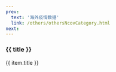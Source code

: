 ```yaml
---
prev: 
  text: '海外疫情数据'
  link: /others/othersNcovCategory.html
next: 
---
```


<div>
  <h3>{{ title }}</h3>
  <div class="btn-box">
    <my-button v-for="(item, i) in linkList"
               :key="i"
               :type="i % 2 == 0 ? 'primary' : 'danger'"
               @click="handleClick(item.link)">{{ item.title }}</my-button>
  </div>
</div>

<script setup>
import { ref } from 'vue'

const title = ref('国内疫情数据记录')

const linkList = ref([])

linkList.value = [{"title": "20220904-091108","link": "./20220904-091108.html"},
{"title": "20220905-000059","link": "./20220905-000059.html"},
{"title": "20220905-091352","link": "./20220905-091352.html"},
{"title": "20220906-090829","link": "./20220906-090829.html"},
{"title": "20220907-090633","link": "./20220907-090633.html"},
{"title": "20220908-091906","link": "./20220908-091906.html"},
{"title": "20220909-090908","link": "./20220909-090908.html"},
{"title": "20220910-091052","link": "./20220910-091052.html"},
{"title": "20220911-091102","link": "./20220911-091102.html"},
{"title": "20220912-092342","link": "./20220912-092342.html"},
{"title": "20220913-091603","link": "./20220913-091603.html"},
{"title": "20220914-090904","link": "./20220914-090904.html"},
{"title": "20220915-090854","link": "./20220915-090854.html"},
{"title": "20220916-091035","link": "./20220916-091035.html"},
{"title": "20220917-091032","link": "./20220917-091032.html"},
{"title": "20220918-090835","link": "./20220918-090835.html"},
{"title": "20220919-093110","link": "./20220919-093110.html"},
{"title": "20220920-091533","link": "./20220920-091533.html"},
{"title": "20220921-091520","link": "./20220921-091520.html"},
{"title": "20220922-091139","link": "./20220922-091139.html"},
{"title": "20220923-091036","link": "./20220923-091036.html"},
{"title": "20220924-091126","link": "./20220924-091126.html"},
{"title": "20220925-093007","link": "./20220925-093007.html"},
{"title": "20220926-091329","link": "./20220926-091329.html"},
{"title": "20220927-091524","link": "./20220927-091524.html"},
{"title": "20220928-091115","link": "./20220928-091115.html"},
{"title": "20220929-091004","link": "./20220929-091004.html"},
{"title": "20220930-090942","link": "./20220930-090942.html"},
{"title": "20221001-091755","link": "./20221001-091755.html"},
{"title": "20221002-091605","link": "./20221002-091605.html"},
{"title": "20221003-091042","link": "./20221003-091042.html"},
{"title": "20221004-091135","link": "./20221004-091135.html"},
{"title": "20221005-091502","link": "./20221005-091502.html"},
{"title": "20221006-091022","link": "./20221006-091022.html"},
{"title": "20221007-091016","link": "./20221007-091016.html"},
{"title": "20221008-091109","link": "./20221008-091109.html"},
{"title": "20221009-095659","link": "./20221009-095659.html"},
{"title": "20221010-091421","link": "./20221010-091421.html"},
{"title": "20221011-091104","link": "./20221011-091104.html"},
{"title": "20221012-090544","link": "./20221012-090544.html"},
{"title": "20221013-091057","link": "./20221013-091057.html"},
{"title": "20221014-090828","link": "./20221014-090828.html"},
{"title": "20221015-093507","link": "./20221015-093507.html"},
{"title": "20221016-090906","link": "./20221016-090906.html"},
{"title": "20221017-090754","link": "./20221017-090754.html"},
{"title": "20221018-092201","link": "./20221018-092201.html"},
{"title": "20221019-090825","link": "./20221019-090825.html"},
{"title": "20221020-090739","link": "./20221020-090739.html"},
{"title": "20221021-091503","link": "./20221021-091503.html"},
{"title": "20221022-090823","link": "./20221022-090823.html"},
{"title": "20221023-091004","link": "./20221023-091004.html"},
{"title": "20221024-091056","link": "./20221024-091056.html"},
{"title": "20221025-090602","link": "./20221025-090602.html"},
{"title": "20221026-090546","link": "./20221026-090546.html"},
{"title": "20221027-090652","link": "./20221027-090652.html"},
{"title": "20221028-091434","link": "./20221028-091434.html"},
{"title": "20221029-092127","link": "./20221029-092127.html"},
{"title": "20221030-090935","link": "./20221030-090935.html"},
{"title": "20221031-091500","link": "./20221031-091500.html"},
{"title": "20221101-093419","link": "./20221101-093419.html"},
{"title": "20221102-092515","link": "./20221102-092515.html"},
{"title": "20221103-092328","link": "./20221103-092328.html"},
{"title": "20221104-092146","link": "./20221104-092146.html"},
{"title": "20221105-090736","link": "./20221105-090736.html"},
{"title": "20221106-090638","link": "./20221106-090638.html"},
{"title": "20221107-092534","link": "./20221107-092534.html"},
{"title": "20221108-090930","link": "./20221108-090930.html"},
{"title": "20221109-091745","link": "./20221109-091745.html"},
{"title": "20221110-095605","link": "./20221110-095605.html"},
{"title": "20221111-092949","link": "./20221111-092949.html"},
{"title": "20221112-090500","link": "./20221112-090500.html"},
{"title": "20221113-090820","link": "./20221113-090820.html"},
{"title": "20221114-093821","link": "./20221114-093821.html"},
{"title": "20221115-095255","link": "./20221115-095255.html"},
{"title": "20221116-092817","link": "./20221116-092817.html"},
{"title": "20221117-093459","link": "./20221117-093459.html"},
{"title": "20221118-090434","link": "./20221118-090434.html"},
{"title": "20221119-090453","link": "./20221119-090453.html"},
{"title": "20221120-091854","link": "./20221120-091854.html"},
{"title": "20221121-100704","link": "./20221121-100704.html"},
{"title": "20221122-100556","link": "./20221122-100556.html"},
{"title": "20221123-092413","link": "./20221123-092413.html"},
{"title": "20221124-091225","link": "./20221124-091225.html"},
{"title": "20221125-090711","link": "./20221125-090711.html"},
{"title": "20221126-092143","link": "./20221126-092143.html"},
{"title": "20221127-092227","link": "./20221127-092227.html"},
{"title": "20221128-091930","link": "./20221128-091930.html"},
{"title": "20221129-093513","link": "./20221129-093513.html"},
{"title": "20221130-091907","link": "./20221130-091907.html"},
{"title": "20221201-091406","link": "./20221201-091406.html"},
{"title": "20221202-091006","link": "./20221202-091006.html"},
{"title": "20221203-091505","link": "./20221203-091505.html"},
{"title": "20221204-091608","link": "./20221204-091608.html"},
{"title": "20221205-091907","link": "./20221205-091907.html"},
{"title": "20221206-095110","link": "./20221206-095110.html"},
{"title": "20221207-094455","link": "./20221207-094455.html"},
{"title": "20221208-094405","link": "./20221208-094405.html"},
{"title": "20221209-091305","link": "./20221209-091305.html"},
{"title": "20221210-091107","link": "./20221210-091107.html"},
{"title": "20221211-095307","link": "./20221211-095307.html"},
{"title": "20221212-092007","link": "./20221212-092007.html"},
{"title": "20221213-094207","link": "./20221213-094207.html"},
{"title": "20221214-091807","link": "./20221214-091807.html"},
{"title": "20221215-091406","link": "./20221215-091406.html"},
{"title": "20221216-091105","link": "./20221216-091105.html"},
{"title": "20221217-091104","link": "./20221217-091104.html"},
{"title": "20221218-092642","link": "./20221218-092642.html"},
{"title": "20221219-091438","link": "./20221219-091438.html"},
{"title": "20221220-092005","link": "./20221220-092005.html"},
{"title": "20221221-091205","link": "./20221221-091205.html"},
{"title": "20221222-093205","link": "./20221222-093205.html"},
{"title": "20221223-092001","link": "./20221223-092001.html"},
{"title": "20221224-092604","link": "./20221224-092604.html"},
{"title": "20221225-000100","link": "./20221225-000100.html"},
{"title": "20221226-000100","link": "./20221226-000100.html"},
{"title": "20221227-000100","link": "./20221227-000100.html"},
{"title": "20221228-000015","link": "./20221228-000015.html"},
{"title": "20221229-090432","link": "./20221229-090432.html"},
{"title": "20221230-090117","link": "./20221230-090117.html"},
{"title": "20221231-092714","link": "./20221231-092714.html"},
{"title": "20230101-093012","link": "./20230101-093012.html"},
{"title": "20230102-091145","link": "./20230102-091145.html"},
{"title": "20230103-090500","link": "./20230103-090500.html"},
{"title": "20230104-000100","link": "./20230104-000100.html"},
{"title": "20230105-000100","link": "./20230105-000100.html"},
{"title": "20230523-014621","link": "./20230523-014621.html"},
{"title": "20230524-014918","link": "./20230524-014918.html"},
{"title": "20230525-014407","link": "./20230525-014407.html"},
{"title": "20230526-014524","link": "./20230526-014524.html"},
{"title": "20230527-014401","link": "./20230527-014401.html"},
{"title": "20230528-015715","link": "./20230528-015715.html"},
{"title": "20230529-015042","link": "./20230529-015042.html"},
{"title": "20230530-015052","link": "./20230530-015052.html"},
{"title": "20230531-020231","link": "./20230531-020231.html"},
{"title": "20230601-022510","link": "./20230601-022510.html"},
{"title": "20230602-020218","link": "./20230602-020218.html"},
{"title": "20230603-015909","link": "./20230603-015909.html"},
{"title": "20230604-022305","link": "./20230604-022305.html"},
{"title": "20230605-020321","link": "./20230605-020321.html"},
{"title": "20230606-020607","link": "./20230606-020607.html"},
{"title": "20230607-020734","link": "./20230607-020734.html"},
{"title": "20230608-020518","link": "./20230608-020518.html"},
{"title": "20230609-020538","link": "./20230609-020538.html"},
{"title": "20230610-015448","link": "./20230610-015448.html"},
{"title": "20230611-021625","link": "./20230611-021625.html"},
{"title": "20230612-020315","link": "./20230612-020315.html"},
{"title": "20230613-015539","link": "./20230613-015539.html"},
{"title": "20230614-015444","link": "./20230614-015444.html"},
{"title": "20230615-015307","link": "./20230615-015307.html"},
{"title": "20230616-015447","link": "./20230616-015447.html"},
{"title": "20230617-015027","link": "./20230617-015027.html"},
{"title": "20230618-021122","link": "./20230618-021122.html"},
{"title": "20230619-015520","link": "./20230619-015520.html"},
{"title": "20230620-014929","link": "./20230620-014929.html"},
{"title": "20230621-015039","link": "./20230621-015039.html"},
{"title": "20230622-015623","link": "./20230622-015623.html"},
{"title": "20230623-020904","link": "./20230623-020904.html"},
{"title": "20230624-020614","link": "./20230624-020614.html"},
{"title": "20230625-022329","link": "./20230625-022329.html"},
{"title": "20230626-021500","link": "./20230626-021500.html"},
{"title": "20230627-021302","link": "./20230627-021302.html"},
{"title": "20230628-021024","link": "./20230628-021024.html"},
{"title": "20230629-020340","link": "./20230629-020340.html"},
{"title": "20230630-020137","link": "./20230630-020137.html"},
{"title": "20230701-021653","link": "./20230701-021653.html"},
{"title": "20230702-021805","link": "./20230702-021805.html"},
{"title": "20230703-020945","link": "./20230703-020945.html"},
{"title": "20230704-021238","link": "./20230704-021238.html"},
{"title": "20230705-020956","link": "./20230705-020956.html"},
{"title": "20230706-021247","link": "./20230706-021247.html"},
{"title": "20230707-021030","link": "./20230707-021030.html"},
{"title": "20230708-020635","link": "./20230708-020635.html"},
{"title": "20230709-022048","link": "./20230709-022048.html"},
{"title": "20230710-021320","link": "./20230710-021320.html"},
{"title": "20230711-015929","link": "./20230711-015929.html"},
{"title": "20230712-021018","link": "./20230712-021018.html"},
{"title": "20230713-021353","link": "./20230713-021353.html"},
{"title": "20230714-021242","link": "./20230714-021242.html"},
{"title": "20230715-021134","link": "./20230715-021134.html"},
{"title": "20230716-022420","link": "./20230716-022420.html"},
{"title": "20230717-021643","link": "./20230717-021643.html"},
{"title": "20230718-021934","link": "./20230718-021934.html"},
{"title": "20230719-030901","link": "./20230719-030901.html"},
{"title": "20230720-014617","link": "./20230720-014617.html"},
{"title": "20230721-014837","link": "./20230721-014837.html"},
{"title": "20230722-014525","link": "./20230722-014525.html"},
{"title": "20230723-015315","link": "./20230723-015315.html"},
{"title": "20230724-014749","link": "./20230724-014749.html"},
{"title": "20230725-015837","link": "./20230725-015837.html"},
{"title": "20230726-014954","link": "./20230726-014954.html"},
{"title": "20230727-013600","link": "./20230727-013600.html"},
{"title": "20230728-013940","link": "./20230728-013940.html"},
{"title": "20230729-013811","link": "./20230729-013811.html"},
{"title": "20230730-014204","link": "./20230730-014204.html"},
{"title": "20230731-014358","link": "./20230731-014358.html"},
{"title": "20230801-015058","link": "./20230801-015058.html"},
{"title": "20230802-013628","link": "./20230802-013628.html"},
{"title": "20230803-013932","link": "./20230803-013932.html"},
{"title": "20230804-014133","link": "./20230804-014133.html"},
{"title": "20230805-013757","link": "./20230805-013757.html"},
{"title": "20230806-013311","link": "./20230806-013311.html"},
{"title": "20230807-014236","link": "./20230807-014236.html"},
{"title": "20230808-013904","link": "./20230808-013904.html"},
{"title": "20230809-014117","link": "./20230809-014117.html"},
{"title": "20230810-014454","link": "./20230810-014454.html"},
{"title": "20230811-012253","link": "./20230811-012253.html"},
{"title": "20230812-011852","link": "./20230812-011852.html"},
{"title": "20230813-012830","link": "./20230813-012830.html"},
{"title": "20230814-012618","link": "./20230814-012618.html"},
{"title": "20230815-012537","link": "./20230815-012537.html"},
{"title": "20230816-012454","link": "./20230816-012454.html"},
{"title": "20230817-011911","link": "./20230817-011911.html"},
{"title": "20230818-012414","link": "./20230818-012414.html"},
{"title": "20230819-011751","link": "./20230819-011751.html"},
{"title": "20230820-012741","link": "./20230820-012741.html"},
{"title": "20230821-012535","link": "./20230821-012535.html"},
{"title": "20230822-012633","link": "./20230822-012633.html"},
{"title": "20230823-012514","link": "./20230823-012514.html"},
{"title": "20230824-012505","link": "./20230824-012505.html"},
{"title": "20230825-012701","link": "./20230825-012701.html"},
{"title": "20230826-011837","link": "./20230826-011837.html"},
{"title": "20230827-013006","link": "./20230827-013006.html"},
{"title": "20230828-012750","link": "./20230828-012750.html"},
{"title": "20230829-012722","link": "./20230829-012722.html"},
{"title": "20230830-012654","link": "./20230830-012654.html"},
{"title": "20230831-012739","link": "./20230831-012739.html"},
{"title": "20230901-013245","link": "./20230901-013245.html"},
{"title": "20230902-012008","link": "./20230902-012008.html"},
{"title": "20230903-013036","link": "./20230903-013036.html"},
{"title": "20230904-012829","link": "./20230904-012829.html"},
{"title": "20230905-012600","link": "./20230905-012600.html"},
{"title": "20230906-012718","link": "./20230906-012718.html"},
{"title": "20230907-012720","link": "./20230907-012720.html"},
{"title": "20230908-012734","link": "./20230908-012734.html"},
{"title": "20230909-012451","link": "./20230909-012451.html"},
{"title": "20230910-013056","link": "./20230910-013056.html"},
{"title": "20230911-012836","link": "./20230911-012836.html"},
{"title": "20230912-012539","link": "./20230912-012539.html"},
{"title": "20230913-012849","link": "./20230913-012849.html"},
{"title": "20230914-012702","link": "./20230914-012702.html"},
{"title": "20230915-012855","link": "./20230915-012855.html"},
{"title": "20230916-012535","link": "./20230916-012535.html"},
{"title": "20230917-013322","link": "./20230917-013322.html"},
{"title": "20230918-012837","link": "./20230918-012837.html"},
{"title": "20230919-012915","link": "./20230919-012915.html"},
{"title": "20230920-012845","link": "./20230920-012845.html"},
{"title": "20230921-012720","link": "./20230921-012720.html"},
{"title": "20230922-012824","link": "./20230922-012824.html"},
{"title": "20230923-012520","link": "./20230923-012520.html"},
{"title": "20230924-013143","link": "./20230924-013143.html"},
{"title": "20230925-012928","link": "./20230925-012928.html"},
{"title": "20230926-012945","link": "./20230926-012945.html"},
{"title": "20230927-012913","link": "./20230927-012913.html"},
{"title": "20230928-012843","link": "./20230928-012843.html"},
{"title": "20230929-012833","link": "./20230929-012833.html"},
{"title": "20230930-012635","link": "./20230930-012635.html"},
{"title": "20231001-013817","link": "./20231001-013817.html"},
{"title": "20231002-012946","link": "./20231002-012946.html"},
{"title": "20231003-012922","link": "./20231003-012922.html"},
{"title": "20231004-013058","link": "./20231004-013058.html"},
{"title": "20231005-013118","link": "./20231005-013118.html"},
{"title": "20231006-012910","link": "./20231006-012910.html"},
{"title": "20231007-012746","link": "./20231007-012746.html"},
{"title": "20231008-013332","link": "./20231008-013332.html"},
{"title": "20231009-012917","link": "./20231009-012917.html"},
{"title": "20231010-012850","link": "./20231010-012850.html"},
{"title": "20231011-012837","link": "./20231011-012837.html"},
{"title": "20231012-012636","link": "./20231012-012636.html"},
{"title": "20231013-013127","link": "./20231013-013127.html"},
{"title": "20231014-012633","link": "./20231014-012633.html"},
{"title": "20231015-013404","link": "./20231015-013404.html"},
{"title": "20231016-013128","link": "./20231016-013128.html"},
{"title": "20231017-013006","link": "./20231017-013006.html"},
{"title": "20231018-012951","link": "./20231018-012951.html"},
{"title": "20231019-012906","link": "./20231019-012906.html"},
{"title": "20231020-012911","link": "./20231020-012911.html"},
{"title": "20231021-012640","link": "./20231021-012640.html"},
{"title": "20231022-013359","link": "./20231022-013359.html"},
{"title": "20231023-012956","link": "./20231023-012956.html"},
{"title": "20231024-012906","link": "./20231024-012906.html"},
{"title": "20231025-012910","link": "./20231025-012910.html"},
{"title": "20231026-012731","link": "./20231026-012731.html"},
{"title": "20231027-012740","link": "./20231027-012740.html"},
{"title": "20231028-012606","link": "./20231028-012606.html"},
{"title": "20231029-013300","link": "./20231029-013300.html"},
{"title": "20231030-013000","link": "./20231030-013000.html"},
{"title": "20231031-013012","link": "./20231031-013012.html"},
{"title": "20231101-013417","link": "./20231101-013417.html"},
{"title": "20231102-012907","link": "./20231102-012907.html"},
{"title": "20231103-013003","link": "./20231103-013003.html"},
{"title": "20231104-012840","link": "./20231104-012840.html"},
{"title": "20231105-013445","link": "./20231105-013445.html"},
{"title": "20231106-013310","link": "./20231106-013310.html"},
{"title": "20231107-013139","link": "./20231107-013139.html"},
{"title": "20231108-013035","link": "./20231108-013035.html"},
{"title": "20231109-013119","link": "./20231109-013119.html"},
{"title": "20231110-013045","link": "./20231110-013045.html"},
{"title": "20231111-012906","link": "./20231111-012906.html"},
{"title": "20231112-013555","link": "./20231112-013555.html"},
{"title": "20231113-013320","link": "./20231113-013320.html"},
{"title": "20231114-013123","link": "./20231114-013123.html"},
{"title": "20231115-013351","link": "./20231115-013351.html"},
{"title": "20231116-013431","link": "./20231116-013431.html"},
{"title": "20231117-013424","link": "./20231117-013424.html"},
{"title": "20231118-013231","link": "./20231118-013231.html"},
{"title": "20231119-013837","link": "./20231119-013837.html"},
{"title": "20231120-013502","link": "./20231120-013502.html"},
{"title": "20231121-013730","link": "./20231121-013730.html"},
{"title": "20231122-013635","link": "./20231122-013635.html"},
{"title": "20231123-013325","link": "./20231123-013325.html"},
{"title": "20231124-013142","link": "./20231124-013142.html"},
{"title": "20231125-012944","link": "./20231125-012944.html"},
{"title": "20231126-013708","link": "./20231126-013708.html"},
{"title": "20231127-013418","link": "./20231127-013418.html"},
{"title": "20231128-013509","link": "./20231128-013509.html"},
{"title": "20231129-013438","link": "./20231129-013438.html"},
{"title": "20231130-013354","link": "./20231130-013354.html"},
{"title": "20231201-014100","link": "./20231201-014100.html"},
{"title": "20231202-012954","link": "./20231202-012954.html"},
{"title": "20231203-013729","link": "./20231203-013729.html"},
{"title": "20231204-013502","link": "./20231204-013502.html"},
{"title": "20231206-013448","link": "./20231206-013448.html"},
{"title": "20231207-013438","link": "./20231207-013438.html"},
{"title": "20231208-013500","link": "./20231208-013500.html"},
{"title": "20231209-013207","link": "./20231209-013207.html"},
{"title": "20231210-013900","link": "./20231210-013900.html"},
{"title": "20231211-013533","link": "./20231211-013533.html"},
{"title": "20231212-013452","link": "./20231212-013452.html"},
{"title": "20231213-013432","link": "./20231213-013432.html"},
{"title": "20231214-013317","link": "./20231214-013317.html"},
{"title": "20231215-013530","link": "./20231215-013530.html"},
{"title": "20231216-013226","link": "./20231216-013226.html"},
{"title": "20231217-013853","link": "./20231217-013853.html"},
{"title": "20231218-013510","link": "./20231218-013510.html"},
{"title": "20231219-013339","link": "./20231219-013339.html"},
{"title": "20231220-011234","link": "./20231220-011234.html"},
{"title": "20231221-013302","link": "./20231221-013302.html"},
{"title": "20231222-013202","link": "./20231222-013202.html"},
{"title": "20231223-012846","link": "./20231223-012846.html"},
{"title": "20231224-013644","link": "./20231224-013644.html"},
{"title": "20231225-013405","link": "./20231225-013405.html"},
{"title": "20231226-013024","link": "./20231226-013024.html"},
{"title": "20231227-013039","link": "./20231227-013039.html"},
{"title": "20231228-013050","link": "./20231228-013050.html"},
{"title": "20231229-011659","link": "./20231229-011659.html"},
{"title": "20231230-012954","link": "./20231230-012954.html"},
{"title": "20231231-013813","link": "./20231231-013813.html"},
{"title": "20240101-014110","link": "./20240101-014110.html"},
{"title": "20240102-013426","link": "./20240102-013426.html"},
{"title": "20240103-013255","link": "./20240103-013255.html"},
{"title": "20240104-013325","link": "./20240104-013325.html"},
{"title": "20240105-013414","link": "./20240105-013414.html"},
{"title": "20240106-013248","link": "./20240106-013248.html"},
{"title": "20240107-014036","link": "./20240107-014036.html"},
{"title": "20240108-013631","link": "./20240108-013631.html"},
{"title": "20240109-013542","link": "./20240109-013542.html"},
{"title": "20240110-013558","link": "./20240110-013558.html"},
{"title": "20240111-013540","link": "./20240111-013540.html"},
{"title": "20240112-013556","link": "./20240112-013556.html"},
{"title": "20240113-013448","link": "./20240113-013448.html"},
{"title": "20240115-013922","link": "./20240115-013922.html"},
{"title": "20240116-013543","link": "./20240116-013543.html"},
{"title": "20240117-013618","link": "./20240117-013618.html"},
{"title": "20240118-013502","link": "./20240118-013502.html"},
{"title": "20240119-013618","link": "./20240119-013618.html"},
{"title": "20240120-013402","link": "./20240120-013402.html"},
{"title": "20240121-014118","link": "./20240121-014118.html"},
{"title": "20240122-013955","link": "./20240122-013955.html"},
{"title": "20240123-013716","link": "./20240123-013716.html"},
{"title": "20240124-013657","link": "./20240124-013657.html"},
{"title": "20240125-013738","link": "./20240125-013738.html"},
{"title": "20240126-012952","link": "./20240126-012952.html"},
{"title": "20240127-012625","link": "./20240127-012625.html"},
{"title": "20240128-013241","link": "./20240128-013241.html"},
{"title": "20240129-012829","link": "./20240129-012829.html"},
{"title": "20240130-012743","link": "./20240130-012743.html"},
{"title": "20240131-012835","link": "./20240131-012835.html"},
{"title": "20240201-013228","link": "./20240201-013228.html"},
{"title": "20240202-012825","link": "./20240202-012825.html"},
{"title": "20240203-012603","link": "./20240203-012603.html"},
{"title": "20240204-013324","link": "./20240204-013324.html"},
{"title": "20240205-013055","link": "./20240205-013055.html"},
{"title": "20240206-012753","link": "./20240206-012753.html"},
{"title": "20240207-012618","link": "./20240207-012618.html"},
{"title": "20240208-012658","link": "./20240208-012658.html"},
{"title": "20240209-012618","link": "./20240209-012618.html"},
{"title": "20240210-012453","link": "./20240210-012453.html"},
{"title": "20240211-013240","link": "./20240211-013240.html"},
{"title": "20240212-012753","link": "./20240212-012753.html"},
{"title": "20240213-012811","link": "./20240213-012811.html"},
{"title": "20240214-012833","link": "./20240214-012833.html"},
{"title": "20240215-012810","link": "./20240215-012810.html"},
{"title": "20240216-012741","link": "./20240216-012741.html"},
{"title": "20240217-012635","link": "./20240217-012635.html"},
{"title": "20240218-013153","link": "./20240218-013153.html"},
{"title": "20240219-012919","link": "./20240219-012919.html"},
{"title": "20240220-012656","link": "./20240220-012656.html"},
{"title": "20240221-012806","link": "./20240221-012806.html"},
{"title": "20240222-012700","link": "./20240222-012700.html"},
{"title": "20240223-012627","link": "./20240223-012627.html"},
{"title": "20240224-012239","link": "./20240224-012239.html"},
{"title": "20240225-013139","link": "./20240225-013139.html"},
{"title": "20240226-012922","link": "./20240226-012922.html"},
{"title": "20240227-012627","link": "./20240227-012627.html"},
{"title": "20240228-012717","link": "./20240228-012717.html"},
{"title": "20240229-012638","link": "./20240229-012638.html"},
{"title": "20240301-013356","link": "./20240301-013356.html"},
{"title": "20240302-012521","link": "./20240302-012521.html"},
{"title": "20240303-013032","link": "./20240303-013032.html"},
{"title": "20240304-013105","link": "./20240304-013105.html"},
{"title": "20240305-012659","link": "./20240305-012659.html"},
{"title": "20240306-012744","link": "./20240306-012744.html"},
{"title": "20240307-010822","link": "./20240307-010822.html"},
{"title": "20240308-012715","link": "./20240308-012715.html"},
{"title": "20240309-011955","link": "./20240309-011955.html"},
{"title": "20240310-013208","link": "./20240310-013208.html"},
{"title": "20240311-012827","link": "./20240311-012827.html"},
{"title": "20240312-012641","link": "./20240312-012641.html"},
{"title": "20240313-013026","link": "./20240313-013026.html"},
{"title": "20240314-012714","link": "./20240314-012714.html"},
{"title": "20240315-012831","link": "./20240315-012831.html"},
{"title": "20240316-012534","link": "./20240316-012534.html"},
{"title": "20240317-013207","link": "./20240317-013207.html"},
{"title": "20240318-012844","link": "./20240318-012844.html"},
{"title": "20240319-012829","link": "./20240319-012829.html"},
{"title": "20240320-012745","link": "./20240320-012745.html"},
{"title": "20240321-012914","link": "./20240321-012914.html"},
{"title": "20240322-012715","link": "./20240322-012715.html"},
{"title": "20240323-012542","link": "./20240323-012542.html"},
{"title": "20240324-013439","link": "./20240324-013439.html"},
{"title": "20240325-013016","link": "./20240325-013016.html"},
{"title": "20240326-012741","link": "./20240326-012741.html"},
{"title": "20240327-012833","link": "./20240327-012833.html"},
{"title": "20240328-012854","link": "./20240328-012854.html"},
{"title": "20240329-012808","link": "./20240329-012808.html"},
{"title": "20240330-012531","link": "./20240330-012531.html"},
{"title": "20240331-013456","link": "./20240331-013456.html"},
{"title": "20240401-013623","link": "./20240401-013623.html"},
{"title": "20240402-013242","link": "./20240402-013242.html"},
{"title": "20240403-012828","link": "./20240403-012828.html"},
{"title": "20240404-013009","link": "./20240404-013009.html"},
{"title": "20240405-012900","link": "./20240405-012900.html"},
{"title": "20240406-012716","link": "./20240406-012716.html"},
{"title": "20240407-013457","link": "./20240407-013457.html"},
{"title": "20240408-013057","link": "./20240408-013057.html"},
{"title": "20240409-012943","link": "./20240409-012943.html"},
{"title": "20240410-012835","link": "./20240410-012835.html"},
{"title": "20240411-013140","link": "./20240411-013140.html"},
{"title": "20240412-013004","link": "./20240412-013004.html"},
{"title": "20240413-011059","link": "./20240413-011059.html"},
{"title": "20240414-015509","link": "./20240414-015509.html"},
{"title": "20240415-033957","link": "./20240415-033957.html"},
{"title": "20240416-013002","link": "./20240416-013002.html"},
{"title": "20240417-012958","link": "./20240417-012958.html"},
{"title": "20240418-012921","link": "./20240418-012921.html"},
{"title": "20240419-013208","link": "./20240419-013208.html"},
{"title": "20240420-012944","link": "./20240420-012944.html"},
{"title": "20240422-013351","link": "./20240422-013351.html"},
{"title": "20240423-013127","link": "./20240423-013127.html"},
{"title": "20240424-013259","link": "./20240424-013259.html"},
{"title": "20240425-013332","link": "./20240425-013332.html"},
{"title": "20240426-013121","link": "./20240426-013121.html"},
{"title": "20240427-012958","link": "./20240427-012958.html"},
{"title": "20240428-013637","link": "./20240428-013637.html"},
{"title": "20240429-013316","link": "./20240429-013316.html"},
{"title": "20240430-013113","link": "./20240430-013113.html"},
{"title": "20240501-013757","link": "./20240501-013757.html"},
{"title": "20240502-013150","link": "./20240502-013150.html"},
{"title": "20240503-013442","link": "./20240503-013442.html"},
{"title": "20240504-013039","link": "./20240504-013039.html"},
{"title": "20240505-013659","link": "./20240505-013659.html"},
{"title": "20240506-013407","link": "./20240506-013407.html"},
{"title": "20240507-013347","link": "./20240507-013347.html"},
{"title": "20240508-011237","link": "./20240508-011237.html"},
{"title": "20240509-013435","link": "./20240509-013435.html"},
{"title": "20240510-013452","link": "./20240510-013452.html"},
{"title": "20240511-013213","link": "./20240511-013213.html"},
{"title": "20240512-013928","link": "./20240512-013928.html"},
{"title": "20240513-013619","link": "./20240513-013619.html"},
{"title": "20240514-013519","link": "./20240514-013519.html"},
{"title": "20240515-013623","link": "./20240515-013623.html"},
{"title": "20240516-013434","link": "./20240516-013434.html"},
{"title": "20240517-013434","link": "./20240517-013434.html"},
{"title": "20240518-013324","link": "./20240518-013324.html"},
{"title": "20240519-013942","link": "./20240519-013942.html"},
{"title": "20240520-013535","link": "./20240520-013535.html"},
{"title": "20240521-013435","link": "./20240521-013435.html"},
{"title": "20240522-013526","link": "./20240522-013526.html"},
{"title": "20240523-013430","link": "./20240523-013430.html"},
{"title": "20240524-013520","link": "./20240524-013520.html"},
{"title": "20240525-013351","link": "./20240525-013351.html"},
{"title": "20240526-014150","link": "./20240526-014150.html"},
{"title": "20240527-013719","link": "./20240527-013719.html"},
{"title": "20240528-013626","link": "./20240528-013626.html"},
{"title": "20240529-013935","link": "./20240529-013935.html"},
{"title": "20240530-013617","link": "./20240530-013617.html"},
{"title": "20240531-013728","link": "./20240531-013728.html"},
{"title": "20240601-014122","link": "./20240601-014122.html"},
{"title": "20240602-014125","link": "./20240602-014125.html"},
{"title": "20240603-013922","link": "./20240603-013922.html"},
{"title": "20240604-013736","link": "./20240604-013736.html"},
{"title": "20240605-013715","link": "./20240605-013715.html"},
{"title": "20240606-013716","link": "./20240606-013716.html"},
{"title": "20240607-013939","link": "./20240607-013939.html"},
{"title": "20240608-013719","link": "./20240608-013719.html"},
{"title": "20240609-014455","link": "./20240609-014455.html"},
{"title": "20240610-014135","link": "./20240610-014135.html"},
{"title": "20240611-013911","link": "./20240611-013911.html"},
{"title": "20240612-013914","link": "./20240612-013914.html"},
{"title": "20240613-013826","link": "./20240613-013826.html"},
{"title": "20240614-013822","link": "./20240614-013822.html"},
{"title": "20240615-013923","link": "./20240615-013923.html"},
{"title": "20240616-014503","link": "./20240616-014503.html"},
{"title": "20240617-014208","link": "./20240617-014208.html"},
{"title": "20240618-013934","link": "./20240618-013934.html"},
{"title": "20240619-013941","link": "./20240619-013941.html"},
{"title": "20240620-013709","link": "./20240620-013709.html"},
{"title": "20240621-013742","link": "./20240621-013742.html"},
{"title": "20240622-013638","link": "./20240622-013638.html"},
{"title": "20240623-014323","link": "./20240623-014323.html"},
{"title": "20240624-014056","link": "./20240624-014056.html"},
{"title": "20240625-014111","link": "./20240625-014111.html"},
{"title": "20240626-014055","link": "./20240626-014055.html"},
{"title": "20240627-014401","link": "./20240627-014401.html"},
{"title": "20240628-013947","link": "./20240628-013947.html"},
{"title": "20240629-013716","link": "./20240629-013716.html"},
{"title": "20240630-014545","link": "./20240630-014545.html"},
{"title": "20240701-014903","link": "./20240701-014903.html"},
{"title": "20240702-013946","link": "./20240702-013946.html"},
{"title": "20240703-013920","link": "./20240703-013920.html"},
{"title": "20240704-013952","link": "./20240704-013952.html"},
{"title": "20240705-013925","link": "./20240705-013925.html"},
{"title": "20240706-013708","link": "./20240706-013708.html"},
{"title": "20240707-014651","link": "./20240707-014651.html"},
{"title": "20240708-014233","link": "./20240708-014233.html"},
{"title": "20240709-014116","link": "./20240709-014116.html"},
{"title": "20240710-014123","link": "./20240710-014123.html"},
{"title": "20240711-014139","link": "./20240711-014139.html"},
{"title": "20240712-014010","link": "./20240712-014010.html"},
{"title": "20240713-014051","link": "./20240713-014051.html"},
{"title": "20240714-014852","link": "./20240714-014852.html"},
{"title": "20240715-014411","link": "./20240715-014411.html"},
{"title": "20240716-014318","link": "./20240716-014318.html"},
{"title": "20240717-014203","link": "./20240717-014203.html"},
{"title": "20240718-014053","link": "./20240718-014053.html"},
{"title": "20240719-014124","link": "./20240719-014124.html"},
{"title": "20240720-013915","link": "./20240720-013915.html"},
{"title": "20240721-014742","link": "./20240721-014742.html"},
{"title": "20240722-014451","link": "./20240722-014451.html"},
{"title": "20240723-014234","link": "./20240723-014234.html"},
{"title": "20240724-014230","link": "./20240724-014230.html"},
{"title": "20240725-014159","link": "./20240725-014159.html"},
{"title": "20240726-014116","link": "./20240726-014116.html"},
{"title": "20240727-014027","link": "./20240727-014027.html"},
{"title": "20240728-014833","link": "./20240728-014833.html"},
{"title": "20240729-014519","link": "./20240729-014519.html"},
{"title": "20240730-014228","link": "./20240730-014228.html"},
{"title": "20240731-012517","link": "./20240731-012517.html"},
{"title": "20240801-015014","link": "./20240801-015014.html"},
{"title": "20240802-014208","link": "./20240802-014208.html"},
{"title": "20240803-014043","link": "./20240803-014043.html"},
{"title": "20240804-014856","link": "./20240804-014856.html"},
{"title": "20240805-014516","link": "./20240805-014516.html"},
{"title": "20240806-014308","link": "./20240806-014308.html"},
{"title": "20240807-014402","link": "./20240807-014402.html"},
{"title": "20240808-014409","link": "./20240808-014409.html"},
{"title": "20240809-014506","link": "./20240809-014506.html"},
{"title": "20240810-014357","link": "./20240810-014357.html"},
{"title": "20240811-015056","link": "./20240811-015056.html"},
{"title": "20240812-014651","link": "./20240812-014651.html"},
{"title": "20240813-014607","link": "./20240813-014607.html"},
{"title": "20240814-014433","link": "./20240814-014433.html"},
{"title": "20240815-013747","link": "./20240815-013747.html"},
{"title": "20240816-014340","link": "./20240816-014340.html"},
{"title": "20240817-014056","link": "./20240817-014056.html"},
{"title": "20240818-014910","link": "./20240818-014910.html"},
{"title": "20240819-014604","link": "./20240819-014604.html"},
{"title": "20240820-014337","link": "./20240820-014337.html"},
{"title": "20240821-014346","link": "./20240821-014346.html"},
{"title": "20240822-014609","link": "./20240822-014609.html"},
{"title": "20240823-014445","link": "./20240823-014445.html"},
{"title": "20240824-014235","link": "./20240824-014235.html"},
{"title": "20240825-015138","link": "./20240825-015138.html"},
{"title": "20240826-014602","link": "./20240826-014602.html"},
{"title": "20240827-014630","link": "./20240827-014630.html"},
{"title": "20240828-014725","link": "./20240828-014725.html"},
{"title": "20240829-014825","link": "./20240829-014825.html"},
{"title": "20240830-014849","link": "./20240830-014849.html"},
{"title": "20240831-014802","link": "./20240831-014802.html"},
{"title": "20240901-020254","link": "./20240901-020254.html"},
{"title": "20240902-015100","link": "./20240902-015100.html"},
{"title": "20240903-014759","link": "./20240903-014759.html"},
{"title": "20240904-014913","link": "./20240904-014913.html"},
{"title": "20240905-014929","link": "./20240905-014929.html"},
{"title": "20240906-014917","link": "./20240906-014917.html"},
{"title": "20240907-014713","link": "./20240907-014713.html"},
{"title": "20240908-015613","link": "./20240908-015613.html"},
{"title": "20240909-015231","link": "./20240909-015231.html"},
{"title": "20240910-015057","link": "./20240910-015057.html"},
{"title": "20240911-014933","link": "./20240911-014933.html"},
{"title": "20240912-015007","link": "./20240912-015007.html"},
{"title": "20240913-015044","link": "./20240913-015044.html"},
{"title": "20240914-014912","link": "./20240914-014912.html"},
{"title": "20240915-020007","link": "./20240915-020007.html"},
{"title": "20240916-015648","link": "./20240916-015648.html"},
{"title": "20240917-013217","link": "./20240917-013217.html"},
{"title": "20240918-015032","link": "./20240918-015032.html"},
{"title": "20240919-015304","link": "./20240919-015304.html"},
{"title": "20240920-015230","link": "./20240920-015230.html"},
{"title": "20240921-015020","link": "./20240921-015020.html"},
{"title": "20240922-020043","link": "./20240922-020043.html"},
{"title": "20240923-015515","link": "./20240923-015515.html"},
{"title": "20240924-015545","link": "./20240924-015545.html"},
{"title": "20240925-015629","link": "./20240925-015629.html"},
{"title": "20240926-015449","link": "./20240926-015449.html"},
{"title": "20240927-015524","link": "./20240927-015524.html"},
{"title": "20240928-015412","link": "./20240928-015412.html"},
{"title": "20240929-020230","link": "./20240929-020230.html"},
{"title": "20240930-015903","link": "./20240930-015903.html"},
{"title": "20241001-020719","link": "./20241001-020719.html"},
{"title": "20241002-015500","link": "./20241002-015500.html"},
{"title": "20241003-015519","link": "./20241003-015519.html"},
{"title": "20241004-015532","link": "./20241004-015532.html"},
{"title": "20241005-015343","link": "./20241005-015343.html"},
{"title": "20241006-020148","link": "./20241006-020148.html"},
{"title": "20241007-015838","link": "./20241007-015838.html"},
{"title": "20241008-015531","link": "./20241008-015531.html"},
{"title": "20241009-015433","link": "./20241009-015433.html"},
{"title": "20241010-015512","link": "./20241010-015512.html"},
{"title": "20241011-015433","link": "./20241011-015433.html"},
{"title": "20241012-015220","link": "./20241012-015220.html"},
{"title": "20241013-020125","link": "./20241013-020125.html"},
{"title": "20241014-015811","link": "./20241014-015811.html"},
{"title": "20241015-015652","link": "./20241015-015652.html"},
{"title": "20241016-015657","link": "./20241016-015657.html"},
{"title": "20241017-015533","link": "./20241017-015533.html"},
{"title": "20241018-015620","link": "./20241018-015620.html"},
{"title": "20241019-015407","link": "./20241019-015407.html"},
{"title": "20241020-020321","link": "./20241020-020321.html"},
{"title": "20241021-015828","link": "./20241021-015828.html"},
{"title": "20241022-015649","link": "./20241022-015649.html"},
{"title": "20241023-015601","link": "./20241023-015601.html"},
{"title": "20241024-015530","link": "./20241024-015530.html"},
{"title": "20241025-015627","link": "./20241025-015627.html"},
{"title": "20241026-015244","link": "./20241026-015244.html"},
{"title": "20241027-020220","link": "./20241027-020220.html"},
{"title": "20241028-020016","link": "./20241028-020016.html"},
{"title": "20241029-015756","link": "./20241029-015756.html"},
{"title": "20241030-015709","link": "./20241030-015709.html"},
{"title": "20241031-015758","link": "./20241031-015758.html"},
{"title": "20241101-020419","link": "./20241101-020419.html"},
{"title": "20241102-015415","link": "./20241102-015415.html"},
{"title": "20241103-020215","link": "./20241103-020215.html"},
{"title": "20241104-015830","link": "./20241104-015830.html"},
{"title": "20241105-015358","link": "./20241105-015358.html"},
{"title": "20241106-015334","link": "./20241106-015334.html"},
{"title": "20241107-015325","link": "./20241107-015325.html"},
{"title": "20241108-015415","link": "./20241108-015415.html"},
{"title": "20241109-015033","link": "./20241109-015033.html"},
{"title": "20241110-015910","link": "./20241110-015910.html"},
{"title": "20241111-015549","link": "./20241111-015549.html"},
{"title": "20241112-015249","link": "./20241112-015249.html"},
{"title": "20241113-015447","link": "./20241113-015447.html"},
{"title": "20241114-015512","link": "./20241114-015512.html"},
{"title": "20241115-020127","link": "./20241115-020127.html"},
{"title": "20241116-015928","link": "./20241116-015928.html"},
{"title": "20241117-021055","link": "./20241117-021055.html"},
{"title": "20241118-020606","link": "./20241118-020606.html"},
{"title": "20241119-020129","link": "./20241119-020129.html"},
{"title": "20241120-020011","link": "./20241120-020011.html"},
{"title": "20241121-020035","link": "./20241121-020035.html"},
{"title": "20241122-020156","link": "./20241122-020156.html"},
{"title": "20241123-015827","link": "./20241123-015827.html"},
{"title": "20241124-021218","link": "./20241124-021218.html"},
{"title": "20241125-020331","link": "./20241125-020331.html"},
{"title": "20241126-020225","link": "./20241126-020225.html"},
{"title": "20241127-020336","link": "./20241127-020336.html"},
{"title": "20241128-020333","link": "./20241128-020333.html"},
{"title": "20241129-020310","link": "./20241129-020310.html"},
{"title": "20241130-015950","link": "./20241130-015950.html"},
{"title": "20241201-022618","link": "./20241201-022618.html"},
{"title": "20241202-021219","link": "./20241202-021219.html"},
{"title": "20241203-021035","link": "./20241203-021035.html"},
{"title": "20241204-021034","link": "./20241204-021034.html"},
{"title": "20241205-021105","link": "./20241205-021105.html"},
{"title": "20241206-020949","link": "./20241206-020949.html"},
{"title": "20241208-021733","link": "./20241208-021733.html"},
{"title": "20241209-021346","link": "./20241209-021346.html"},
{"title": "20241210-021228","link": "./20241210-021228.html"},
{"title": "20241211-021021","link": "./20241211-021021.html"},
{"title": "20241212-021003","link": "./20241212-021003.html"},
{"title": "20241213-021149","link": "./20241213-021149.html"},
{"title": "20241214-020147","link": "./20241214-020147.html"},
{"title": "20241215-021716","link": "./20241215-021716.html"},
{"title": "20241216-021349","link": "./20241216-021349.html"},
{"title": "20241217-020959","link": "./20241217-020959.html"},
{"title": "20241218-020056","link": "./20241218-020056.html"},
{"title": "20241219-020152","link": "./20241219-020152.html"},
{"title": "20241220-015609","link": "./20241220-015609.html"},
{"title": "20241221-015337","link": "./20241221-015337.html"},
{"title": "20241222-020234","link": "./20241222-020234.html"},
{"title": "20241223-015735","link": "./20241223-015735.html"},
{"title": "20241224-015522","link": "./20241224-015522.html"},
{"title": "20241225-015358","link": "./20241225-015358.html"},
{"title": "20241226-015440","link": "./20241226-015440.html"},
{"title": "20241227-015522","link": "./20241227-015522.html"},
{"title": "20241228-015252","link": "./20241228-015252.html"},
{"title": "20241229-020339","link": "./20241229-020339.html"},
{"title": "20241230-015825","link": "./20241230-015825.html"},
{"title": "20241231-015442","link": "./20241231-015442.html"},
{"title": "20250101-020255","link": "./20250101-020255.html"},
{"title": "20250102-015415","link": "./20250102-015415.html"},
{"title": "20250103-015519","link": "./20250103-015519.html"},
{"title": "20250104-015310","link": "./20250104-015310.html"},
{"title": "20250105-020222","link": "./20250105-020222.html"},
{"title": "20250106-020003","link": "./20250106-020003.html"},
{"title": "20250107-015652","link": "./20250107-015652.html"},
{"title": "20250108-015548","link": "./20250108-015548.html"},
{"title": "20250109-022623","link": "./20250109-022623.html"},
{"title": "20250110-015830","link": "./20250110-015830.html"},
{"title": "20250112-020613","link": "./20250112-020613.html"},
{"title": "20250113-020052","link": "./20250113-020052.html"},
{"title": "20250114-015104","link": "./20250114-015104.html"},
{"title": "20250115-015231","link": "./20250115-015231.html"},
{"title": "20250116-015152","link": "./20250116-015152.html"},
{"title": "20250117-015112","link": "./20250117-015112.html"},
{"title": "20250118-014901","link": "./20250118-014901.html"},
{"title": "20250119-015857","link": "./20250119-015857.html"},
{"title": "20250120-015419","link": "./20250120-015419.html"},
{"title": "20250121-015158","link": "./20250121-015158.html"},
{"title": "20250122-015513","link": "./20250122-015513.html"},
{"title": "20250123-015242","link": "./20250123-015242.html"},
{"title": "20250124-015248","link": "./20250124-015248.html"},
{"title": "20250125-014801","link": "./20250125-014801.html"},
{"title": "20250126-015510","link": "./20250126-015510.html"},
{"title": "20250127-015442","link": "./20250127-015442.html"},
{"title": "20250128-015208","link": "./20250128-015208.html"},
{"title": "20250129-015213","link": "./20250129-015213.html"},
{"title": "20250130-015039","link": "./20250130-015039.html"},
{"title": "20250131-015250","link": "./20250131-015250.html"},
{"title": "20250201-015722","link": "./20250201-015722.html"},
{"title": "20250202-015636","link": "./20250202-015636.html"},
{"title": "20250203-015351","link": "./20250203-015351.html"},
{"title": "20250204-015252","link": "./20250204-015252.html"},
{"title": "20250205-015404","link": "./20250205-015404.html"},
{"title": "20250206-015434","link": "./20250206-015434.html"},
{"title": "20250207-015504","link": "./20250207-015504.html"},
{"title": "20250208-015109","link": "./20250208-015109.html"},
{"title": "20250209-015820","link": "./20250209-015820.html"},
{"title": "20250210-015609","link": "./20250210-015609.html"},
{"title": "20250211-015407","link": "./20250211-015407.html"},
{"title": "20250212-015425","link": "./20250212-015425.html"},
{"title": "20250213-015459","link": "./20250213-015459.html"},
{"title": "20250214-015424","link": "./20250214-015424.html"},
{"title": "20250215-015310","link": "./20250215-015310.html"},
{"title": "20250216-020158","link": "./20250216-020158.html"},
{"title": "20250217-015827","link": "./20250217-015827.html"},
{"title": "20250218-015435","link": "./20250218-015435.html"},
{"title": "20250219-015550","link": "./20250219-015550.html"},
{"title": "20250220-015609","link": "./20250220-015609.html"},
{"title": "20250222-015218","link": "./20250222-015218.html"},
{"title": "20250223-020200","link": "./20250223-020200.html"},
{"title": "20250224-015928","link": "./20250224-015928.html"},
{"title": "20250225-015754","link": "./20250225-015754.html"},
{"title": "20250226-015736","link": "./20250226-015736.html"},
{"title": "20250227-015807","link": "./20250227-015807.html"},
{"title": "20250228-015811","link": "./20250228-015811.html"},
{"title": "20250301-020548","link": "./20250301-020548.html"},
{"title": "20250302-020317","link": "./20250302-020317.html"},
{"title": "20250303-020104","link": "./20250303-020104.html"},
{"title": "20250304-015951","link": "./20250304-015951.html"},
{"title": "20250305-015950","link": "./20250305-015950.html"},
{"title": "20250306-020004","link": "./20250306-020004.html"},
{"title": "20250307-020037","link": "./20250307-020037.html"},
{"title": "20250308-013620","link": "./20250308-013620.html"},
{"title": "20250309-014258","link": "./20250309-014258.html"},
{"title": "20250310-014153","link": "./20250310-014153.html"},
{"title": "20250311-020051","link": "./20250311-020051.html"},
{"title": "20250312-015944","link": "./20250312-015944.html"},
{"title": "20250313-020134","link": "./20250313-020134.html"},
{"title": "20250314-015947","link": "./20250314-015947.html"},
{"title": "20250315-015833","link": "./20250315-015833.html"},
{"title": "20250316-021204","link": "./20250316-021204.html"},
{"title": "20250317-020444","link": "./20250317-020444.html"},
{"title": "20250318-020207","link": "./20250318-020207.html"},
{"title": "20250319-020205","link": "./20250319-020205.html"},
{"title": "20250320-020114","link": "./20250320-020114.html"},
{"title": "20250322-015948","link": "./20250322-015948.html"},
{"title": "20250323-021339","link": "./20250323-021339.html"},
{"title": "20250324-021037","link": "./20250324-021037.html"},
{"title": "20250325-020338","link": "./20250325-020338.html"},
{"title": "20250326-020320","link": "./20250326-020320.html"},
{"title": "20250327-020259","link": "./20250327-020259.html"},
{"title": "20250328-020315","link": "./20250328-020315.html"},
{"title": "20250329-020140","link": "./20250329-020140.html"},
{"title": "20250330-021557","link": "./20250330-021557.html"},
{"title": "20250331-021407","link": "./20250331-021407.html"},
{"title": "20250401-022114","link": "./20250401-022114.html"},
{"title": "20250402-020959","link": "./20250402-020959.html"},
{"title": "20250403-020419","link": "./20250403-020419.html"},
{"title": "20250404-020338","link": "./20250404-020338.html"},
{"title": "20250405-020152","link": "./20250405-020152.html"},
{"title": "20250406-021454","link": "./20250406-021454.html"},
{"title": "20250407-021316","link": "./20250407-021316.html"},
{"title": "20250408-020928","link": "./20250408-020928.html"},
{"title": "20250409-020719","link": "./20250409-020719.html"},
{"title": "20250410-020818","link": "./20250410-020818.html"},
{"title": "20250411-021004","link": "./20250411-021004.html"},
{"title": "20250412-020209","link": "./20250412-020209.html"},
{"title": "20250413-033113","link": "./20250413-033113.html"},
{"title": "20250414-021429","link": "./20250414-021429.html"},
{"title": "20250415-021319","link": "./20250415-021319.html"},
{"title": "20250416-021242","link": "./20250416-021242.html"},
{"title": "20250417-021130","link": "./20250417-021130.html"},
{"title": "20250418-020327","link": "./20250418-020327.html"},
{"title": "20250419-020111","link": "./20250419-020111.html"},
{"title": "20250420-021757","link": "./20250420-021757.html"},
{"title": "20250421-021703","link": "./20250421-021703.html"},
{"title": "20250422-021155","link": "./20250422-021155.html"},
{"title": "20250423-021247","link": "./20250423-021247.html"},
{"title": "20250424-021312","link": "./20250424-021312.html"},
{"title": "20250425-021333","link": "./20250425-021333.html"},
{"title": "20250426-020337","link": "./20250426-020337.html"},
{"title": "20250427-021838","link": "./20250427-021838.html"},
{"title": "20250428-021658","link": "./20250428-021658.html"},
{"title": "20250429-021357","link": "./20250429-021357.html"},
{"title": "20250430-021335","link": "./20250430-021335.html"},
{"title": "20250501-022328","link": "./20250501-022328.html"},
{"title": "20250502-021444","link": "./20250502-021444.html"},
{"title": "20250503-021149","link": "./20250503-021149.html"},
{"title": "20250504-022415","link": "./20250504-022415.html"},
{"title": "20250505-021851","link": "./20250505-021851.html"},
{"title": "20250506-021524","link": "./20250506-021524.html"},
{"title": "20250507-021607","link": "./20250507-021607.html"},
{"title": "20250508-021723","link": "./20250508-021723.html"},
{"title": "20250509-021602","link": "./20250509-021602.html"},
{"title": "20250510-021117","link": "./20250510-021117.html"},
{"title": "20250511-022201","link": "./20250511-022201.html"},
{"title": "20250512-021950","link": "./20250512-021950.html"},
{"title": "20250513-021805","link": "./20250513-021805.html"},
{"title": "20250514-021611","link": "./20250514-021611.html"},
{"title": "20250515-021517","link": "./20250515-021517.html"},
{"title": "20250516-021757","link": "./20250516-021757.html"},
{"title": "20250517-021405","link": "./20250517-021405.html"},
{"title": "20250518-022349","link": "./20250518-022349.html"},
{"title": "20250519-022245","link": "./20250519-022245.html"},
{"title": "20250520-021829","link": "./20250520-021829.html"},
{"title": "20250521-021754","link": "./20250521-021754.html"},
{"title": "20250522-021724","link": "./20250522-021724.html"},
{"title": "20250523-021711","link": "./20250523-021711.html"},
{"title": "20250524-021238","link": "./20250524-021238.html"},
{"title": "20250525-022646","link": "./20250525-022646.html"},
{"title": "20250526-022124","link": "./20250526-022124.html"},
{"title": "20250527-021700","link": "./20250527-021700.html"},
{"title": "20250528-021850","link": "./20250528-021850.html"},
{"title": "20250529-021828","link": "./20250529-021828.html"},
{"title": "20250530-021642","link": "./20250530-021642.html"},
{"title": "20250531-021544","link": "./20250531-021544.html"},
{"title": "20250601-023842","link": "./20250601-023842.html"},
{"title": "20250602-022434","link": "./20250602-022434.html"},
{"title": "20250603-022042","link": "./20250603-022042.html"},
{"title": "20250604-022043","link": "./20250604-022043.html"},
{"title": "20250605-021914","link": "./20250605-021914.html"},
{"title": "20250606-021856","link": "./20250606-021856.html"},
{"title": "20250607-021810","link": "./20250607-021810.html"},
{"title": "20250608-023002","link": "./20250608-023002.html"},
{"title": "20250609-022653","link": "./20250609-022653.html"},
{"title": "20250610-022218","link": "./20250610-022218.html"},
{"title": "20250611-022118","link": "./20250611-022118.html"},
{"title": "20250612-022004","link": "./20250612-022004.html"},
{"title": "20250613-022120","link": "./20250613-022120.html"},
{"title": "20250614-021640","link": "./20250614-021640.html"},
{"title": "20250615-023132","link": "./20250615-023132.html"},
{"title": "20250616-022527","link": "./20250616-022527.html"},
{"title": "20250617-022204","link": "./20250617-022204.html"},
{"title": "20250618-022103","link": "./20250618-022103.html"},
{"title": "20250619-022143","link": "./20250619-022143.html"},
{"title": "20250620-022054","link": "./20250620-022054.html"},
{"title": "20250621-021814","link": "./20250621-021814.html"},
{"title": "20250622-023126","link": "./20250622-023126.html"},
{"title": "20250623-022953","link": "./20250623-022953.html"},
{"title": "20250624-022255","link": "./20250624-022255.html"},
{"title": "20250625-022321","link": "./20250625-022321.html"},
{"title": "20250626-022222","link": "./20250626-022222.html"},
{"title": "20250627-022306","link": "./20250627-022306.html"},
{"title": "20250628-021850","link": "./20250628-021850.html"},
{"title": "20250629-023411","link": "./20250629-023411.html"},
{"title": "20250630-022828","link": "./20250630-022828.html"},
{"title": "20250701-023515","link": "./20250701-023515.html"},
{"title": "20250702-022224","link": "./20250702-022224.html"},
{"title": "20250703-022317","link": "./20250703-022317.html"},
{"title": "20250704-022223","link": "./20250704-022223.html"},
{"title": "20250705-021809","link": "./20250705-021809.html"},
{"title": "20250706-023231","link": "./20250706-023231.html"},
{"title": "20250707-022855","link": "./20250707-022855.html"},
{"title": "20250708-022350","link": "./20250708-022350.html"},
{"title": "20250709-022523","link": "./20250709-022523.html"},
{"title": "20250710-022527","link": "./20250710-022527.html"},
{"title": "20250711-022845","link": "./20250711-022845.html"},
{"title": "20250712-022832","link": "./20250712-022832.html"},
{"title": "20250713-023739","link": "./20250713-023739.html"},
{"title": "20250714-023324","link": "./20250714-023324.html"},
{"title": "20250715-023230","link": "./20250715-023230.html"},
{"title": "20250716-022907","link": "./20250716-022907.html"},
{"title": "20250717-022956","link": "./20250717-022956.html"},
{"title": "20250718-023129","link": "./20250718-023129.html"},
{"title": "20250719-022446","link": "./20250719-022446.html"},
{"title": "20250720-024024","link": "./20250720-024024.html"},
{"title": "20250721-023713","link": "./20250721-023713.html"},
{"title": "20250722-023048","link": "./20250722-023048.html"},
{"title": "20250723-023218","link": "./20250723-023218.html"},
{"title": "20250724-023123","link": "./20250724-023123.html"},
{"title": "20250725-023106","link": "./20250725-023106.html"},
{"title": "20250726-022632","link": "./20250726-022632.html"},
{"title": "20250727-024145","link": "./20250727-024145.html"},
{"title": "20250728-023801","link": "./20250728-023801.html"},
{"title": "20250729-024259","link": "./20250729-024259.html"},
{"title": "20250730-023427","link": "./20250730-023427.html"},
{"title": "20250731-023325","link": "./20250731-023325.html"},
{"title": "20250801-024539","link": "./20250801-024539.html"},
{"title": "20250802-022722","link": "./20250802-022722.html"},
{"title": "20250803-024400","link": "./20250803-024400.html"},
{"title": "20250804-024354","link": "./20250804-024354.html"},
{"title": "20250805-023702","link": "./20250805-023702.html"},
{"title": "20250806-023520","link": "./20250806-023520.html"},
{"title": "20250807-023516","link": "./20250807-023516.html"},
{"title": "20250808-023519","link": "./20250808-023519.html"},
{"title": "20250809-022229","link": "./20250809-022229.html"},
{"title": "20250810-023905","link": "./20250810-023905.html"},
{"title": "20250811-023455","link": "./20250811-023455.html"},
{"title": "20250812-022123","link": "./20250812-022123.html"},
{"title": "20250813-022256","link": "./20250813-022256.html"},
{"title": "20250814-022405","link": "./20250814-022405.html"},
{"title": "20250815-022450","link": "./20250815-022450.html"},
{"title": "20250816-021830","link": "./20250816-021830.html"},
{"title": "20250817-023017","link": "./20250817-023017.html"},
{"title": "20250818-023128","link": "./20250818-023128.html"},
{"title": "20250819-021629","link": "./20250819-021629.html"},
{"title": "20250820-021420","link": "./20250820-021420.html"},
{"title": "20250821-021320","link": "./20250821-021320.html"},
{"title": "20250822-021444","link": "./20250822-021444.html"},
{"title": "20250823-020428","link": "./20250823-020428.html"},
]

const handleClick = (link) => {
  const a = document.createElement('a')
  a.style.display = 'none'
  a.href = link
  a.rel = 'external nofollow'
  a.target = '_blank'
  document.body.appendChild(a)
  a.click()
  document.body.removeChild(a)
}
</script>

<style lang="scss" scoped>
.btn-box {
  display: flex;
  flex-wrap: wrap;
  gap: 10px;
  max-height: 750px;
  overflow: scroll;
}
.el-button + .el-button {
  margin-left: 0;
}
</style>
